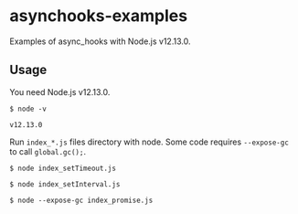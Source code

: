 # asynchooks-examples

Examples of async_hooks with Node.js v12.13.0.

## Usage

You need Node.js v12.13.0.

```
$ node -v

v12.13.0
```

Run ``index_*.js`` files directory with node. Some code requires ``--expose-gc`` to call ``global.gc();``.

```
$ node index_setTimeout.js

$ node index_setInterval.js

$ node --expose-gc index_promise.js
```
